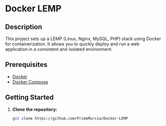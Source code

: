 # Docker LEMP

## Description

This project sets up a LEMP (Linux, Nginx, MySQL, PHP) stack using Docker for containerization. It allows you to quickly deploy and run a web application in a consistent and isolated environment.

## Prerequisites

- [Docker](https://docs.docker.com/get-docker/)
- [Docker Compose](https://docs.docker.com/compose/install/)

## Getting Started

1. **Clone the repository:**

   ```bash
   git clone https://github.com/PrimeMurcia/Docker-LEMP
